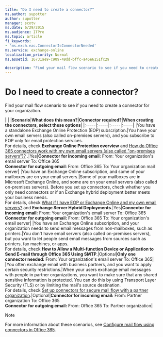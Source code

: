 ```yaml
---
title: "Do I need to create a connector?"
ms.author: supotter
author: supotter
manager: scotv
ms.date: 6/29/2015
ms.audience: ITPro
ms.topic: article
f1_keywords:
- 'ms.exch.eac.ConnectorIsConnectorNeeded'
ms.service: exchange-online
localization_priority: Normal
ms.assetid: 16731ae9-c909-49dd-bffc-a46e6151fc29

description: "Find your mail flow scenario to see if you need to create a connector for your organization."
---
```


# Do I need to create a connector?

Find your mail flow scenario to see if you need to create a connector for your organization. 
  
|
|
|****Scenario****|****What does this mean?****|****Connector required?****|****When creating the connectors, select these options****|
|:-----|:-----|:-----|:-----|
|You have a standalone Exchange Online Protection (EOP) subscription.|You have your own email servers (also called on-premises servers), and you subscribe to EOP only for email protection services.  <br/> For details, check **Exchange Online Protection overview** and [How do Office 365 connectors work with my own email servers (also called "on-premises servers")?](set-up-connectors-to-route-mail.md#HowdoconnectorsinEOP) .|Yes|**Connector for incoming email:**         From: Your organization's email server          To: Office 365  <br/> **Connector for outgoing email**:           From: Office 365          To: Your organization mail server|
|You have an Exchange Online subscription, and some of your mailboxes are on your email servers.|Some of your mailboxes are in Microsoft Exchange Online, and some are on your email servers (also called on-premises servers). Before you set up connectors, check whether you only need connectors or if an Exchange hybrid deployment better meets your business needs.  <br/> For details, check [What if I have EOP or Exchange Online and my own email servers?](use-connectors-to-configure-mail-flow.md#WhatifIhave1) and **Exchange Server Hybrid Deployments**.|Yes|**Connector for incoming email:**         From: Your organization's email server          To: Office 365  <br/> **Connector for outgoing email:**         From: Office 365          To: Your organization's email server|
|You have an Exchange Online subscription, and your organization needs to send email messages from non-mailboxes, such as printers.|You don't have email servers (also called on-premises servers), but you want to let people send email messages from sources such as printers, fax machines, or apps.  <br/> For details, check **How to Allow a Multi-function Device or Application to Send E-mail through Office 365 Using SMTP**.|Optional|**Only one connector needed:**         From: Your organization's email server          To: Office 365|
|You often exchange email with business partners, and you want to apply certain security restrictions.|When your users exchange email messages with people in partner organizations, you want to make sure that any shared sensitive information is protected. You can do this by using Transport Layer Security (TLS) or by limiting the mail's source destination.  <br/> For details, check [Set up connectors for secure mail flow with a partner organization](set-up-connectors-for-secure-mail-flow-with-a-partner.md).|Optional|**Connector for incoming email:**         From: Partner organization          To: Office 365  <br/> **Connector for outgoing email:**         From: Office 365          To: Partner organization|
   
> [!NOTE]
> For more information about these scenarios, see [Configure mail flow using connectors in Office 365](use-connectors-to-configure-mail-flow.md). 
  

